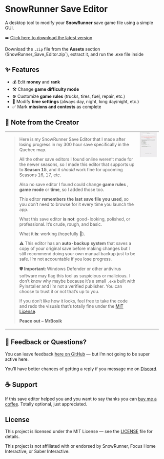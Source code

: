 # SnowRunner Save Editor

A desktop tool to modify your **SnowRunner** save game file using a simple GUI.

➡️ [Click here to download the latest version](https://github.com/MrBoxik/SnowRunner-Save-Editor/releases/tag/51)

Download the `.zip` file from the **Assets** section (SnowRunner_Save_Editor.zip`), extract it, and run the .exe file inside

## ✨ Features

- 💰 Edit **money** and **rank**
- 🛠️ Change **game difficulty mode**
- ⚙️ Customize **game rules** (trucks, tires, fuel, repair, etc.)
- 🌄 Modify **time settings** (always day, night, long day/night, etc.)
- ✅ Mark **missions and contests** as complete

## 💬 Note from the Creator

<table>
<tr>
<td>

> Here is my SnowRunner Save Editor that I made after losing progress in my 300 hour save  specifically in the Quebec map.  
>  
> All the other save editors I found online weren’t made for the newer seasons, so I made this editor that supports up to **Season 15**, and it *should* work fine for upcoming Seasons 16, 17, etc.  
>  
> Also no save editor I found could change **game rules** , **game mode** or **time**, so I added those too.
> 
> This editor **remembers the last save file you used**, so you don’t need to browse for it every time you launch the app.
>  
> What this save editor **is not**: good-looking, polished, or professional. It’s crude, rough, and basic.  
>  
> What it **is**: working (hopefully 🤞).  
>  
> ⚠️ This editor has an **auto-backup system** that saves a copy of your original save before making changes but I still recommend doing your own manual backup just to be safe. I’m not accountable if you lose progress.
>
> 🛡️ **Important:** Windows Defender or other antivirus software may flag this tool as suspicious or malicious. I don’t know why maybe because it’s a small `.exe` built with PyInstaller and I’m not a verified publisher. You can choose to trust it or not that’s up to you.
>  
> If you don’t like how it looks, feel free to take the code and redo the visuals that’s totally fine under the [MIT License](LICENSE).  
>  
> **Peace out – MrBoxik**

</td>
<td align="center" valign="top">

<img src="https://github.com/MrBoxik/SnowRunner-Save-Editor/blob/main/editor.gif" alt="editor gif" width="300"/>

</td>
</tr>
</table>

## 💬 Feedback or Questions?

You can leave feedback [here on GitHub](https://github.com/MrBoxik/SnowRunner-Save-Editor/issues) — but I’m not going to be super active here.

You’ll have better chances of getting a reply if you message me on [Discord](https://discord.com/users/638802769393745950).


## ☕ Support

If this save editor helped you and you want to say thanks you can [buy me a coffee](https://buymeacoffee.com/mrboxik). Totally optional, just appreciated.


## License

This project is licensed under the MIT License — see the [LICENSE](LICENSE) file for details.

This project is not affiliated with or endorsed by SnowRunner, Focus Home Interactive, or Saber Interactive.
